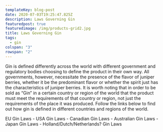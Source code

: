 ```yaml
---
templateKey: blog-post
date: 2020-07-03T19:25:47.825Z
description: Laws Governing Gin
featuredpost: true
featuredimage: /img/products-grid2.jpg
title: Laws Governing Gin
tags:
  - gin
colspan: "3"
rowspan: "2"
---
```

Gin is defined differently across the world with different government and regulatory bodies choosing to define the product in their own way. All governments, however, necessitate the presence of the flavor of juniper berries, whether it be the predominant flavor or whether the spirit just has the characteristics of juniper berries. It is worth noting that in order to be sold as “Gin” in a certain country or region of the world that the product must meet the requirements of that country or region, not just the requirements of the place it was produced. Follow the links below to find out how gin is defined in different countries and regions of the world.

EU Gin Laws - USA Gin Laws - Canadian Gin Laws - Australian Gin Laws - Japan Gin Laws - Holland/Dutch/Netherlands? Gin Laws
